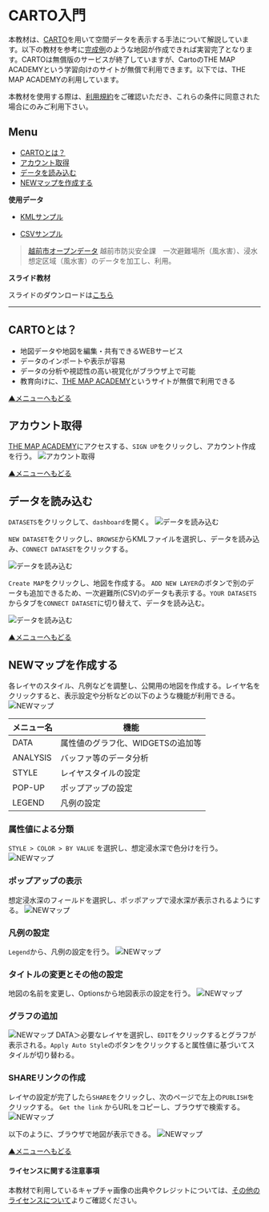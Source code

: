 # CARTO入門
本教材は、[CARTO]を用いて空間データを表示する手法について解説しています。以下の教材を参考に[完成例](https://hyamauchi.carto.com/builder/3fceeb57-188b-4e9c-beca-1c05ad67bb71/embed)のような地図が作成できれば実習完了となります。CARTOは無償版のサービスが終了していますが、CartoのTHE MAP ACADEMYという学習向けのサイトが無償で利用できます。以下では、THE MAP ACADEMYの利用しています。

本教材を使用する際は、[利用規約]をご確認いただき、これらの条件に同意された場合にのみご利用下さい。

[利用規約]:../../../../../master/利用規約.md

**Menu**
------
* [CARTOとは？](#CARTOとは？)
* [アカウント取得](#アカウント取得)
* [データを読み込む](#データを読み込む)
* [NEWマップを作成する](#NEWマップを作成する)


**使用データ**

* [KMLサンプル](https://github.com/gis-oer/datasets/blob/master/vector/kml/cesium/flood_assumed_area.kml?raw=true)

* [CSVサンプル](https://github.com/gis-oer/datasets/blob/master/text/carto/refuge.csv?raw=true)

> [越前市オープンデータ] 越前市防災安全課　一次避難場所（風水害）、浸水想定区域（風水害）のデータを加工し、利用。

[越前市オープンデータ]:http://www.city.echizen.lg.jp/office/010/021/open-data-echizen.html

**スライド教材**

スライドのダウンロードは[こちら](../../../../../raw/master/GISオープン教材/インターネットの活用に関する教材/Carto/Carto.pptx)

--------

## CARTOとは？

- 地図データや地図を編集・共有できるWEBサービス
- データのインポートや表示が容易
- データの分析や視認性の高い視覚化がブラウザ上で可能
- 教育向けに、[THE MAP ACADEMY]というサイトが無償で利用できる

[▲メニューへもどる]

## アカウント取得
[THE MAP ACADEMY]にアクセスする、`SIGN UP`をクリックし、アカウント作成を行う。
![アカウント取得](pic/cartopic_1.png)

[▲メニューへもどる]

## データを読み込む
`DATASETS`をクリックして、`dashboard`を開く。
![データを読み込む](pic/cartopic_2.png)

`NEW DATASET`をクリックし、`BROWSE`からKMLファイルを選択し、データを読み込み、`CONNECT DATASET`をクリックする。

![データを読み込む](pic/cartopic_3.png)

`Create MAP`をクリックし、地図を作成する。
`ADD NEW LAYER`のボタンで別のデータも追加できるため、一次避難所(CSV)のデータも表示する。`YOUR DATASETS`からタブを`CONNECT DATASET`に切り替えて、データを読み込む。

![データを読み込む](pic/cartopic_4.png)

[▲メニューへもどる]

## <a name="NEWマップを作成する"></a>NEWマップを作成する

各レイヤのスタイル、凡例などを調整し、公開用の地図を作成する。レイヤ名をクリックすると、表示設定や分析などの以下のような機能が利用できる。
![NEWマップ](pic/cartopic_7.png)

|メニュー名|機能|
|---|---|
|DATA|属性値のグラフ化、WIDGETSの追加等|
|ANALYSIS|バッファ等のデータ分析|
|STYLE|レイヤスタイルの設定|
|POP-UP|ポップアップの設定|
|LEGEND|凡例の設定|

### 属性値による分類
`STYLE > COLOR > BY VALUE` を選択し、想定浸水深で色分けを行う。
![NEWマップ](pic/cartopic_8.png)

### ポップアップの表示
想定浸水深のフィールドを選択し、ポッポアップで浸水深が表示されるようにする。
![NEWマップ](pic/cartopic_9.png)

### 凡例の設定
`Legend`から、凡例の設定を行う。
![NEWマップ](pic/cartopic_10.png)

### タイトルの変更とその他の設定
地図の名前を変更し、Optionsから地図表示の設定を行う。
![NEWマップ](pic/cartopic_13.png)

### グラフの追加
![NEWマップ](pic/cartopic_11.png)
DATA＞必要なレイヤを選択し、`EDIT`をクリックするとグラフが表示される。`Apply Auto Style`のボタンをクリックすると属性値に基づいてスタイルが切り替わる。

### SHAREリンクの作成
レイヤの設定が完了したら`SHARE`をクリックし、次のページで左上の`PUBLISH`をクリックする。
`Get the link` からURLをコピーし、ブラウザで検索する。
![NEWマップ](pic/cartopic_15.png)

以下のように、ブラウザで地図が表示できる。
![NEWマップ](pic/cartopic_16.png)



[▲メニューへもどる]

#### ライセンスに関する注意事項
本教材で利用しているキャプチャ画像の出典やクレジットについては、[その他のライセンスについて]よりご確認ください。

[その他のライセンスについて]:../../その他のライセンスについて.md
[▲メニューへもどる]:Carto.md#menu
[CARTO]:https://carto.com
[THE MAP ACADEMY]:https://carto.com/academy/
